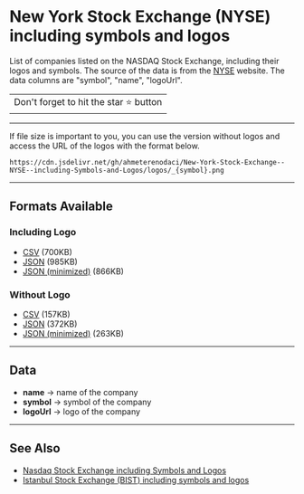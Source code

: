 # New York Stock Exchange (NYSE) including symbols and logos

List of companies listed on the NASDAQ Stock Exchange, including their logos and symbols. The source of the data is from the [NYSE](https://www.nyse.com/listings_directory/stock) website. The data columns are "symbol", "name", "logoUrl".

<table>
	<tr>
		<td>
			Don't forget to hit the star ⭐ button
		</td>
	</tr>
</table>

---

If file size is important to you, you can use the version without logos and access the URL of the logos with the format below.

`https://cdn.jsdelivr.net/gh/ahmeterenodaci/New-York-Stock-Exchange--NYSE--including-Symbols-and-Logos/logos/_{symbol}.png`

---

## Formats Available

### Including Logo

-  [CSV](https://cdn.jsdelivr.net/gh/ahmeterenodaci/New-York-Stock-Exchange--NYSE--including-Symbols-and-Logos/nyse.csv) (700KB)
-  [JSON](https://cdn.jsdelivr.net/gh/ahmeterenodaci/New-York-Stock-Exchange--NYSE--including-Symbols-and-Logos/nyse.json) (985KB)
-  [JSON (minimized)](https://cdn.jsdelivr.net/gh/ahmeterenodaci/New-York-Stock-Exchange--NYSE--including-Symbols-and-Logos/nyse.min.json) (866KB)

### Without Logo

-  [CSV](https://cdn.jsdelivr.net/gh/ahmeterenodaci/New-York-Stock-Exchange--NYSE--including-Symbols-and-Logos/without_logo.csv) (157KB)
-  [JSON](https://cdn.jsdelivr.net/gh/ahmeterenodaci/New-York-Stock-Exchange--NYSE--including-Symbols-and-Logos/without_logo.json) (372KB)
-  [JSON (minimized)](https://cdn.jsdelivr.net/gh/ahmeterenodaci/New-York-Stock-Exchange--NYSE--including-Symbols-and-Logos/without_logo.min.json) (263KB)

---

## Data

-  **name** -> name of the company
-  **symbol** -> symbol of the company
-  **logoUrl** -> logo of the company

---

## See Also

-  [Nasdaq Stock Exchange including Symbols and Logos](https://github.com/ahmeterenodaci/Nasdaq-Stock-Exchange-including-Symbols-and-Logos)
-  [Istanbul Stock Exchange (BIST) including symbols and logos](https://github.com/ahmeterenodaci/Istanbul-Stock-Exchange--BIST--including-symbols-and-logos)
